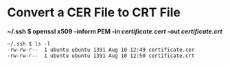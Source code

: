 # Convert a CER File to CRT File

**~/.ssh $ openssl x509 -inform PEM -in _certificate.cert_ -out _certificate.crt_**

```
~/.ssh $ ls -l
-rw-rw-r--  1 ubuntu ubuntu 1391 Aug 10 12:49 certificate.cer
-rw-rw-r--  1 ubuntu ubuntu 1391 Aug 10 12:50 certificate.crt
```
